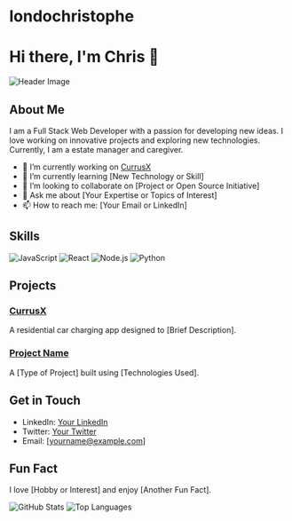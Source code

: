 # londochristophe
# Hi there, I'm Chris 👋

![Header Image](https://yourimageurl.com)

## About Me

I am a Full Stack Web Developer with a passion for developing new ideas. I love working on innovative projects and exploring new technologies. Currently, I am a estate manager and caregiver.

- 🔭 I’m currently working on [CurrusX](https://github.com/yourusername/CurrusX)
- 🌱 I’m currently learning [New Technology or Skill]
- 👯 I’m looking to collaborate on [Project or Open Source Initiative]
- 💬 Ask me about [Your Expertise or Topics of Interest]
- 📫 How to reach me: [Your Email or LinkedIn]

## Skills

![JavaScript](https://img.shields.io/badge/JavaScript-F7DF1E?style=for-the-badge&logo=javascript&logoColor=black)
![React](https://img.shields.io/badge/React-20232A?style=for-the-badge&logo=react&logoColor=61DAFB)
![Node.js](https://img.shields.io/badge/Node.js-339933?style=for-the-badge&logo=nodedotjs&logoColor=white)
![Python](https://img.shields.io/badge/Python-3776AB?style=for-the-badge&logo=python&logoColor=white)

## Projects

### [CurrusX](https://github.com/yourusername/CurrusX)
A residential car charging app designed to [Brief Description].

### [Project Name](https://github.com/yourusername/projectname)
A [Type of Project] built using [Technologies Used].

## Get in Touch

- LinkedIn: [Your LinkedIn](https://www.linkedin.com/in/yourusername)
- Twitter: [Your Twitter](https://twitter.com/yourusername)
- Email: [yourname@example.com]

## Fun Fact

I love [Hobby or Interest] and enjoy [Another Fun Fact].

![GitHub Stats](https://github-readme-stats.vercel.app/api?username=yourusername&show_icons=true&theme=radical)
![Top Languages](https://github-readme-stats.vercel.app/api/top-langs/?username=yourusername&layout=compact&theme=radical)

